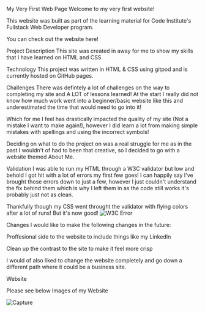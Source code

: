 My Very First Web Page
Welcome to my very first website!

This website was built as part of the learning material for Code Institute's Fullstack Web Developer program.

You can check out the website here!

Project Description
This site was created in away for me to show my skills that I have learned on HTML and CSS

Technology
This project was written in HTML & CSS using gitpod and is currently hosted on GitHub pages.

Challenges
There was defintely a lot of challenges on the way to completing my site and A LOT of lessons learned! At the start I really did not know how much work went into a beginner/basic website like this and underestimated the time that would need to go into it!

Which for me I feel has drastically impacted the quality of my site (Not a mistake I want to make again!), however I did learn a lot from making simple mistakes with spellings and using the incorrect symbols!

Deciding on what to do the project on was a real struggle for me as in the past I wouldn't of had to been that creative, so I decided to go with a website themed About Me.

Validation
I was able to run my HTML through a W3C validator but low and behold I got hit with a lot of errors my first few goes! I can happily say I've brought those errors down to just a few, however I just couldn't understand the fix behind them which is why I left them in as the code still works it's probably just not as clean.

Thankfully though my CSS went throught the validator with flying colors after a lot of runs! But it's now good!
 ![W3C Error](https://user-images.githubusercontent.com/126394036/235790835-9117b08d-b822-4e7c-b70c-0bae41762ec2.PNG)

Changes
I would like to make the following changes in the future:

Proffesional side to the website to include things like my LinkedIn

Clean up the contrast to the site to make it feel more crisp

I would of also liked to change the website completely and go down a different path where it could be a business site.

Website

Please see below Images of my Website

![Capture](https://user-images.githubusercontent.com/126394036/235791106-f85f435f-0032-4d41-8174-e1190b5a3f0a.PNG)

